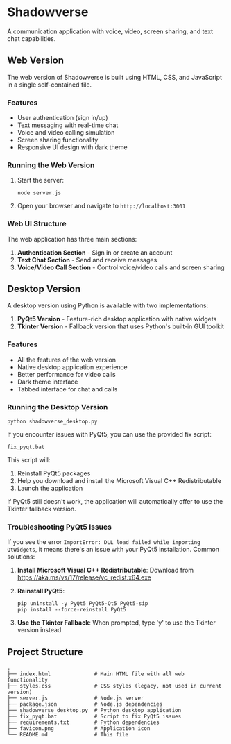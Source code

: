 # Shadowverse

A communication application with voice, video, screen sharing, and text chat capabilities.

## Web Version

The web version of Shadowverse is built using HTML, CSS, and JavaScript in a single self-contained file.

### Features

- User authentication (sign in/up)
- Text messaging with real-time chat
- Voice and video calling simulation
- Screen sharing functionality
- Responsive UI design with dark theme

### Running the Web Version

1. Start the server:
   ```
   node server.js
   ```

2. Open your browser and navigate to `http://localhost:3001`

### Web UI Structure

The web application has three main sections:

1. **Authentication Section** - Sign in or create an account
2. **Text Chat Section** - Send and receive messages
3. **Voice/Video Call Section** - Control voice/video calls and screen sharing

## Desktop Version

A desktop version using Python is available with two implementations:

1. **PyQt5 Version** - Feature-rich desktop application with native widgets
2. **Tkinter Version** - Fallback version that uses Python's built-in GUI toolkit

### Features

- All the features of the web version
- Native desktop application experience
- Better performance for video calls
- Dark theme interface
- Tabbed interface for chat and calls

### Running the Desktop Version

```
python shadowverse_desktop.py
```

If you encounter issues with PyQt5, you can use the provided fix script:

```
fix_pyqt.bat
```

This script will:
1. Reinstall PyQt5 packages
2. Help you download and install the Microsoft Visual C++ Redistributable
3. Launch the application

If PyQt5 still doesn't work, the application will automatically offer to use the Tkinter fallback version.

### Troubleshooting PyQt5 Issues

If you see the error `ImportError: DLL load failed while importing QtWidgets`, it means there's an issue with your PyQt5 installation. Common solutions:

1. **Install Microsoft Visual C++ Redistributable**: 
   Download from https://aka.ms/vs/17/release/vc_redist.x64.exe

2. **Reinstall PyQt5**:
   ```
   pip uninstall -y PyQt5 PyQt5-Qt5 PyQt5-sip
   pip install --force-reinstall PyQt5
   ```

3. **Use the Tkinter Fallback**:
   When prompted, type 'y' to use the Tkinter version instead

## Project Structure

```
.
├── index.html              # Main HTML file with all web functionality
├── styles.css              # CSS styles (legacy, not used in current version)
├── server.js               # Node.js server
├── package.json            # Node.js dependencies
├── shadowverse_desktop.py  # Python desktop application
├── fix_pyqt.bat            # Script to fix PyQt5 issues
├── requirements.txt        # Python dependencies
├── favicon.png             # Application icon
└── README.md               # This file
```